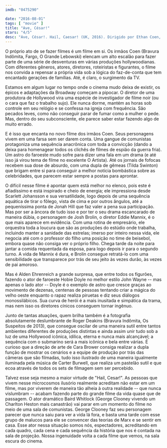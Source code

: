 ```yaml
---
imdb: "0475290"

date: "2016-08-01"
tags: [ "movie" ]
title: "Ave, César!"
stars: "4/5"
desc: "Ave, César!. Hail, Caesar! (UK, 2016). Dirigido por Ethan Coen, Joel Coen. Escrito por Joel Coen, Ethan Coen. Com Josh Brolin, George Clooney, Alden Ehrenreich, Ralph Fiennes, Scarlett Johansson, Tilda Swinton, Channing Tatum, Frances McDormand, Jonah Hill."
---
```

O próprio ato de se fazer filmes é um filme em si. Os irmãos Coen (Bravura Indômita, Fargo, O Grande Lebowski) elencam um alto escalão para fazer parte de uma série de desventuras em várias produções hollywoodianas. Com diferentes gêneros, atores, diretores, roteiristas e figurantes, o filme nos convida a repensar a própria vida sob a lógica do faz-de-conta que tem encantado gerações de famílias. Até, é claro, o surgimento da TV.

Estamos em algum lugar no tempo onde o cinema mudo deixa de existir, os épicos e adaptações da Broadway começam a pipocar. O diretor de uma produtora de Hollywood vira uma espécie de investigador de filme noir (ou o cara que faz o trabalho sujo). Ele nunca dorme, mantém as horas sob controle em seu relógio e se confessa na igreja com frequência. São pecados leves, como não conseguir parar de fumar como a mulher o pede. Mas, dentro do seu subconsciente, ele parece saber estar fazendo algo de muito errado.

E é isso que encanta no novo filme dos irmãos Coen. Seus personagens vivem em uma farsa sem ser darem conta. Uma gangue de comunistas protagoniza uma sequência anacrônica com toda a convicção (dando a deixa para homenagear todos os clichês de filmes de espião da guerra fria). Um astro do faroeste mudo sofre para dizer uma fala em um drama (e até isso já virou tema de filme no excelente O Artista). Até os jornais de fofocas recebem sua dose de absurdo, com uma dupla de gêmeas (Tilda Swinton) que brigam entre si para conseguir a melhor notícia bombástica sobre as celebridades, que parecem estar sempre a postas para aprontar.

O difícil nesse filme é apontar quem está melhor no elenco, pois este é afiadíssimo e está inspirado e cheio de energia; ele impressiona desde Scarlett Johansson e sua versatilidade, logo depois de uma sequência aquática de tirar o fôlego, vista de cima e por outros ângulos, até a pequeníssima ponta de Jonah Hill que faz valer a pena sua participação. Mas por ser a âncora de tudo isso e por ter o seu drama escancarado de maneira dúbia, o personagem de Josh Brolin, o diretor Eddie Mannix, é o que mais aparece em evidência. Com uma rotina de empresário, ele orquestra toda a loucura que são as produções do estúdio onde trabalha, incluindo manter a sanidade das estrelas; imerso por inteiro nessa vida, ele negocia até com o professor do filho uma posição no time de beisebol, embora quase não consiga ver o próprio filho. Chega tarde da noite para jantar a comida requentada da esposa, para logo depois ir para o segundo turno. A vida de Mannix é dura, e Brolin consegue retratá-lo com uma sensibilidade que transparece por trás de seu jeito às vezes durão, às vezes de pai amoroso.

Mas é Alden Ehrenreich a grande surpresa, que entre todos os figurões, fazendo o ator de faroeste Hobie Doyle no melhor estilo John Wayne -- mas apenas o lado ator -- Doyle é o exemplo de astro que cresce graças ao movimento de dezenas, centenas de pessoas tentando criar a mágica do velho oeste enquanto o rapaz realiza piruetas e diz seus diálogos monossilábicos. Sua curva de herói é a mais inusitada e simpática da trama, mas nem isso os diretores cínicos conseguem tornar ingênuo.

Junto de tantas atuações, quem brilha também é a fotografia absolutamente deslumbrante de Roger Deakins (Bravura Indômita, Os Suspeitos de 2013), que consegue oscilar de uma maneira sutil entre tantos ambientes diferentes de produções distintas e ainda assim unir tudo sob a luz de uma Hollywood icônica, idílica, eterna e nunca mais alcançável; a sequência com o submarino será a mais icônica e bela entre várias. É curioso que a direção de arte de Cara Brower consiga realizar a dupla função de mostrar os cenários e a equipe de produção por trás das câmeras que são filmadas, tudo isso ilustrado de uma maneira igualmente iluminada pela música de Carter Burwell, que realiza um pastelão sutil e que ecoa através de todos os sets de filmagem sem ser percebido.

Talvez esse seja mesmo a maior virtude de "Hail, Cesar!". As pessoas que vivem nesse microcosmos ilusório realmente acreditam não estar em um filme, mas por viverem de maneira tão alheia à outra realidade -- que nunca vislumbram -- acabam fazendo parte do grande filme da vida quase que de passagem. O ator dramático Baird Whitlock (George Clooney vivendo um Charlton Heston mais canastrão) vai parar em um momento do filme no meio de uma sala de comunistas. George Clooney faz seu personagem parecer que nunca saiu para ver a vida lá fora, e basta uma tarde com esse grupo de malucos para ele se convencer das teorias de Marx e se sentir em casa. Esse ator nessa situação somos nós, espectadores, acreditando em cada quadro, cada cena e cada sequência da história que nos é contada na sala de projeção. Nossa ingenuidade volta a cada filme que vemos, na sala escura do cinema.
